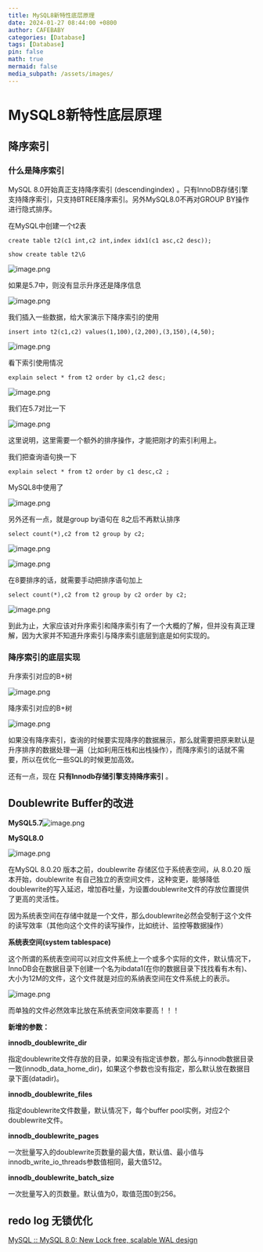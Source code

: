 ```yaml
---
title: MySQL8新特性底层原理
date: 2024-01-27 08:44:00 +0800
author: CAFEBABY
categories: [Database]
tags: [Database]
pin: false
math: true
mermaid: false
media_subpath: /assets/images/
---
```


# MySQL8新特性底层原理

## 降序索引

### 什么是降序索引

MySQL 8.0开始真正支持降序索引 (descendingindex) 。只有InnoDB存储引擎支持降序索引，只支持BTREE降序索引。另外MySQL8.0不再对GROUP BY操作进行隐式排序。

在MySQL中创建一个t2表

```
create table t2(c1 int,c2 int,index idx1(c1 asc,c2 desc));

show create table t2\G

```

![image.png](./MySQL8UnderlyingPrinciples/75d8a1f112174a0eae3bdcc329844c80.png)

如果是5.7中，则没有显示升序还是降序信息

![image.png](./MySQL8UnderlyingPrinciples/44eda4306a624a77ae6f4c9bf3811143.png)

我们插入一些数据，给大家演示下降序索引的使用

```
insert into t2(c1,c2) values(1,100),(2,200),(3,150),(4,50);
```

![image.png](./MySQL8UnderlyingPrinciples/6c688fd5a39342a08158c5cdecc8592b.png)

看下索引使用情况

```
explain select * from t2 order by c1,c2 desc;
```

![image.png](./MySQL8UnderlyingPrinciples/74a77cd932174740a18b3b6b28e19617.png)

我们在5.7对比一下

![image.png](./MySQL8UnderlyingPrinciples/9dfcf7f4f605455b851f3ae64c5b2fa5.png)

这里说明，这里需要一个额外的排序操作，才能把刚才的索引利用上。

我们把查询语句换一下

```
explain select * from t2 order by c1 desc,c2 ;
```

MySQL8中使用了

![image.png](./MySQL8UnderlyingPrinciples/00d9db6d7c71430a955e7107a0678461.png)

另外还有一点，就是group by语句在 8之后不再默认排序

```
select count(*),c2 from t2 group by c2;
```

![image.png](./MySQL8UnderlyingPrinciples/e51a002e1f034c15bad26b7781532518.png)

![image.png](./MySQL8UnderlyingPrinciples/4bbbf1e99fa847479e232377e5d66a77.png)

在8要排序的话，就需要手动把排序语句加上

```
select count(*),c2 from t2 group by c2 order by c2;
```

![image.png](./MySQL8UnderlyingPrinciples/23c4a24d51db40e4aaae81792d4b8a40.png)

到此为止，大家应该对升序索引和降序索引有了一个大概的了解，但并没有真正理解，因为大家并不知道升序索引与降序索引底层到底是如何实现的。

### 降序索引的底层实现

升序索引对应的B+树

![image.png](./MySQL8UnderlyingPrinciples/b595577948f94b2b84de3d79557eb9fc.png)

降序索引对应的B+树 

![image.png](./MySQL8UnderlyingPrinciples/d9b945594d154f63b167b3c6c150a99b.png)

如果没有降序索引，查询的时候要实现降序的数据展示，那么就需要把原来默认是升序排序的数据处理一遍（比如利用压栈和出栈操作），而降序索引的话就不需要，所以在优化一些SQL的时候更加高效。

还有一点，现在 **只有Innodb存储引擎支持降序索引** 。

## Doublewrite Buffer的改进

**MySQL5.7**![image.png](./MySQL8UnderlyingPrinciples/d462b4c147bc41148f82bee5564c02b3.png)

**MySQL8.0**

![image.png](./MySQL8UnderlyingPrinciples/2b08d8cf75e64ceb909b03ce818cb287.png)

在MySQL 8.0.20 版本之前，doublewrite 存储区位于系统表空间，从 8.0.20 版本开始，doublewrite 有自己独立的表空间文件，这种变更，能够降低doublewrite的写入延迟，增加吞吐量，为设置doublewrite文件的存放位置提供了更高的灵活性。

因为系统表空间在存储中就是一个文件，那么doublewrite必然会受制于这个文件的读写效率（其他向这个文件的读写操作，比如统计、监控等数据操作）

**系统表空间(system tablespace)**

这个所谓的系统表空间可以对应文件系统上一个或多个实际的文件，默认情况下，InnoDB会在数据目录下创建一个名为ibdata1(在你的数据目录下找找看有木有)、大小为12M的文件，这个文件就是对应的系纳表空间在文件系统上的表示。

![image.png](./MySQL8UnderlyingPrinciples/6d3767c7708848ddb0b110e20df12388.png)

而单独的文件必然效率比放在系统表空间效率要高！！！

**新增的参数：**

**innodb_doublewrite_dir**

指定doublewrite文件存放的目录，如果没有指定该参数，那么与innodb数据目录一致(innodb_data_home_dir)，如果这个参数也没有指定，那么默认放在数据目录下面(datadir)。

**innodb_doublewrite_files**

指定doublewrite文件数量，默认情况下，每个buffer pool实例，对应2个doublewrite文件。

**innodb_doublewrite_pages**

一次批量写入的doublewrite页数量的最大值，默认值、最小值与innodb_write_io_threads参数值相同，最大值512。

**innodb_doublewrite_batch_size**

一次批量写入的页数量。默认值为0，取值范围0到256。

## redo log 无锁优化

[MySQL :: MySQL 8.0: New Lock free, scalable WAL design](https://dev.mysql.com/blog-archive/mysql-8-0-new-lock-free-scalable-wal-design/)

